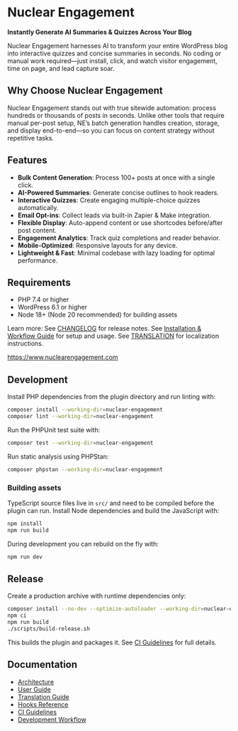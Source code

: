 # Nuclear Engagement
**Instantly Generate AI Summaries & Quizzes Across Your Blog**

Nuclear Engagement harnesses AI to transform your entire WordPress blog into interactive quizzes and concise summaries in seconds. No coding or manual work required—just install, click, and watch visitor engagement, time on page, and lead capture soar.

## Why Choose Nuclear Engagement
Nuclear Engagement stands out with true sitewide automation: process hundreds or thousands of posts in seconds. Unlike other tools that require manual per-post setup, NE’s batch generation handles creation, storage, and display end-to-end—so you can focus on content strategy without repetitive tasks.

## Features
- **Bulk Content Generation**: Process 100+ posts at once with a single click.
- **AI-Powered Summaries**: Generate concise outlines to hook readers.
- **Interactive Quizzes**: Create engaging multiple-choice quizzes automatically.
- **Email Opt-ins**: Collect leads via built-in Zapier & Make integration.
- **Flexible Display**: Auto-append content or use shortcodes before/after post content.
- **Engagement Analytics**: Track quiz completions and reader behavior.
- **Mobile-Optimized**: Responsive layouts for any device.
- **Lightweight & Fast**: Minimal codebase with lazy loading for optimal performance.

## Requirements

- PHP 7.4 or higher
- WordPress 6.1 or higher
- Node 18+ (Node 20 recommended) for building assets

Learn more:
See [CHANGELOG](docs/CHANGELOG.md) for release notes.
See [Installation & Workflow Guide](docs/USAGE.md) for setup and usage.
See [TRANSLATION](docs/TRANSLATION.md) for localization instructions.

https://www.nuclearengagement.com

## Development

Install PHP dependencies from the plugin directory and run linting with:

```bash
composer install --working-dir=nuclear-engagement
composer lint --working-dir=nuclear-engagement
```

Run the PHPUnit test suite with:

```bash
composer test --working-dir=nuclear-engagement
```

Run static analysis using PHPStan:

```bash
composer phpstan --working-dir=nuclear-engagement
```

### Building assets

TypeScript source files live in `src/` and need to be compiled before the plugin can run. Install Node dependencies and build the JavaScript with:

```bash
npm install
npm run build
```

During development you can rebuild on the fly with:

```bash
npm run dev
```

## Release

Create a production archive with runtime dependencies only:

```bash
composer install --no-dev --optimize-autoloader --working-dir=nuclear-engagement
npm ci
npm run build
./scripts/build-release.sh
```

This builds the plugin and packages it. See [CI Guidelines](docs/CI_GUIDELINES.md) for full details.

## Documentation

- [Architecture](docs/ARCHITECTURE.md)
- [User Guide](docs/USER_GUIDE.md)
- [Translation Guide](docs/TRANSLATION.md)
- [Hooks Reference](docs/hooks.md)
- [CI Guidelines](docs/CI_GUIDELINES.md)
- [Development Workflow](docs/DEV_WORKFLOW.md)

